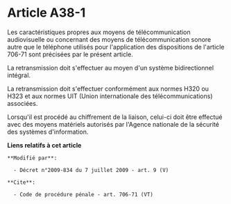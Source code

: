 # Article A38-1

Les caractéristiques propres aux moyens de télécommunication audiovisuelle ou concernant des moyens de télécommunication
sonore autre que le téléphone utilisés pour l'application des dispositions de l'article 706-71 sont précisées par le présent
article. 

La retransmission doit s'effectuer au moyen d'un système bidirectionnel intégral. 

La retransmission doit s'effectuer conformément aux normes H320 ou H323 et aux normes UIT (Union internationale des
télécommunications) associées. 

Lorsqu'il est procédé au chiffrement de la liaison, celui-ci doit être effectué avec des moyens matériels autorisés par
l'Agence nationale de la sécurité des systèmes d'information.

**Liens relatifs à cet article**

	**Modifié par**:

	  - Décret n°2009-834 du 7 juillet 2009 - art. 9 (V)

	**Cite**:

	  - Code de procédure pénale - art. 706-71 (VT)
